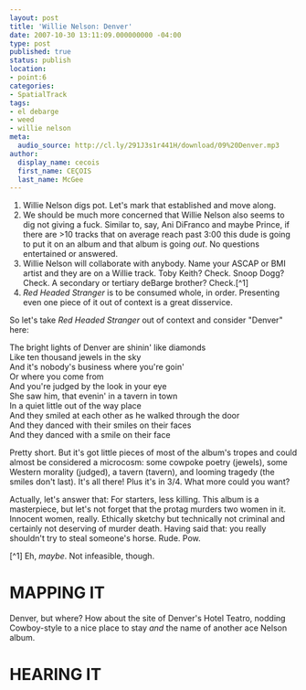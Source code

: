 ```yaml
---
layout: post
title: 'Willie Nelson: Denver'
date: 2007-10-30 13:11:09.000000000 -04:00
type: post
published: true
status: publish
location:
- point:6
categories:
- SpatialTrack
tags:
- el debarge
- weed
- willie nelson
meta:
  audio_source: http://cl.ly/291J3s1r441H/download/09%20Denver.mp3
author:
  display_name: cecois
  first_name: CEÇOIS
  last_name: McGee
---
```



<ol>
<li>Willie Nelson digs pot. Let's mark that established and move along.</li>
<li>We should be much more concerned that Willie Nelson also seems to dig not giving a fuck. Similar to, say, Ani DiFranco and maybe Prince, if there are >10 tracks that on average reach past 3:00 this dude is going to put it on an album and that album is going <em>out</em>. No questions entertained or answered.</li>
<li>Willie Nelson will collaborate with anybody. Name your ASCAP or BMI artist and they are on a Willie track. Toby Keith? Check. Snoop Dogg? Check. A secondary or tertiary deBarge brother? Check.[^1]</li>
<li><em>Red Headed Stranger</em> is to be consumed whole, in order. Presenting even one piece of it out of context is a great disservice.</li>
</ol>

So let's take <em>Red Headed Stranger</em> out of context and consider "Denver" here:

<div class="lyrics">The bright lights of Denver are shinin' like diamonds<br />
Like ten thousand jewels in the sky<br />
And it's nobody's business where you're goin'<br />
Or where you come from<br />
And you're judged by the look in your eye</div>

<div class="lyrics">She saw him, that evenin' in a tavern in town<br />
In a quiet little out of the way place<br />
And they smiled at each other as he walked through the door<br />
And they danced with their smiles on their faces<br />
And they danced with a smile on their face</div>

Pretty short. But it's got little pieces of most of the album's tropes and could almost be considered a microcosm: some cowpoke poetry (jewels), some Western morality (judged), a tavern (tavern), and looming tragedy (the smiles don't last). It's all there! Plus it's in 3/4. What more could you want?

Actually, let's answer that: For starters, less killing. This album is a masterpiece, but let's not forget that the protag murders two women in it. Innocent women, really. Ethically sketchy but technically not criminal and certainly not deserving of murder death. Having said that: you really shouldn't try to steal someone's horse. Rude. Pow.

[^1] Eh, <em>maybe</em>. Not infeasible, though.

# MAPPING IT
Denver, but where? How about the site of Denver's Hotel Teatro, nodding Cowboy-style to a nice place to stay <em>and</em> the name of another ace Nelson album.

# HEARING IT
<!-- <iframe src="https://embed.spotify.com/?uri=spotify%3Atrack%3A6XA4JehIqXGF4Aqqcj5TBX" width="400" height="180" frameborder="0" allowtransparency="true"></iframe> -->